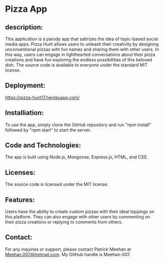# Pizza App

## description:
This application is a parody app that satirizes the idea of topic-based social media apps. Pizza Hunt allows users to unleash their creativity by designing unconventional pizzas with fun names and sharing them with other users. In this way, users can engage in lighthearted conversations about their pizza creations and have fun exploring the endless possibilities of this beloved dish. The source code is available to everyone under the standard MIT license.

## Deployment:
https://pizza-hunt17.herokuapp.com/

## Installiation:
To use the app, simply clone the GitHub repository and run "npm install" followed by "npm start" to start the server.

## Code and Technologies:
The app is built using Node.js, Mongoose, Express.js, HTML, and CSS.

## Licenses:
The source code is licensed under the MIT license.

## Features:
Users have the ability to create custom pizzas with their ideal toppings on this platform. They can also engage with other users by commenting on their pizza creations or replying to comments from others.

## Contact:
For any inquiries or support, please contact Patrick Meehan at Meehan.007@hotmail.com. My GitHub handle is Meehan-007.
